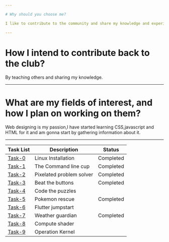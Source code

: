 ```yaml
---

# Why should you choose me?

I like to contribute to the community and share my knowledge and experience with them.I like to learn new things about open source.

---
```


# How I intend to contribute back to the club?

By teaching others and sharing my knowledge.

---

# What are my fields of interest, and how I plan on working on them?

Web designing is my passion,I have started learning CSS,javascript and HTML for it and am gonna start by gathering information about it.

---

| Task List | Description | Status |
| --------- | ------------| -------|
| [Task-0](https://github.com/Pranav-coder-yes/amfoss-tasks/tree/main/Task-00) | Linux Installation | Completed |
| [Task-1](https://github.com/Pranav-coder-yes/amfoss-tasks/tree/main/Task-01) | The Command line cup | Completed |
| [Task-2](https://github.com/Pranav-coder-yes/amfoss-tasks/tree/main/Task-02) | Pixelated problem solver | Completed |
| [Task-3](https://github.com/Pranav-coder-yes/amfoss-tasks/tree/main/Task-03) | Beat the buttons | Completed |
| [Task-4](https://github.com/Pranav-coder-yes/amfoss-tasks/tree/main/Task-04) | Code the puzzles |  |
| [Task-5](https://github.com/Pranav-coder-yes/amfoss-tasks/tree/main/Task-05) | Pokemon rescue | Completed | 
| [Task-6](https://github.com/Pranav-coder-yes/amfoss-tasks/tree/main/Task-06) | Flutter jumpstart |  |
| [Task-7](https://github.com/Pranav-coder-yes/amfoss-tasks/tree/main/Task-07) | Weather guardian | Completed |
| [Task-8](https://github.com/Pranav-coder-yes/amfoss-tasks/tree/main/Task-08) | Compute shader |  |
| [Task-9](https://github.com/Pranav-coder-yes/amfoss-tasks/tree/main/Task-09) | Operation Kernel |  |
